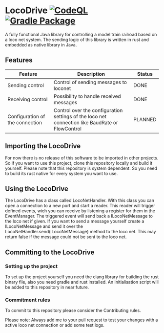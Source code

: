 # LocoDrive [![CodeQL](https://github.com/juhu1705/LocoDrive/actions/workflows/codeql-analysis.yml/badge.svg)](https://github.com/juhu1705/LocoDrive/actions/workflows/codeql-analysis.yml) [![Gradle Package](https://github.com/juhu1705/LocoDrive/actions/workflows/gradle-publish.yml/badge.svg)](https://github.com/juhu1705/LocoDrive/actions/workflows/gradle-publish.yml)

A fully functional Java library for controlling a model train railroad based on a loco net system. The sending logic of this library is written in rust and embedded as native library in Java.

## Features
| Feature                          | Description                                                                                     | Status  |
|----------------------------------|-------------------------------------------------------------------------------------------------|---------|
| Sending control                  | Control of sending messages to loconet                                                          | DONE    |
| Receiving control                | Possibility to handle received messages                                                         | DONE    |
| Configuration of the connection  | Control over the configuration settings of the loco net connection like BaudRate or FlowControl | PLANNED |

## Importing the LocoDrive

For now there is no release of this software to be imported in other projects. So if you want to use this project, clone this repository locally and build it yourself. Please note that this repository is system dependent. So you need to build its rust native for every system you want to use.

## Using the LocoDrive

The LocoDrive has a class called LocoNetHandler. With this class you can open a connection to a new port and start a reader. This reader will trigger defined events, wich you can receive by listening a register for them in the EventManager. The triggered event will send back a ILocoNetMessage to the loco net if given. If you want to send a message yourself create a ILocoNetMessage and send it over the LocoNetHandler.send(ILocoNetMessage) method to the loco net. This may return false if the message could not be sent to the loco net.

## Committing to the LocoDrive

### Setting up the project

To set up the project yourself you need the clang library for building the rust binary file, also you need gradle and rust installed. An initialisation script will be added to this repository in near future.

### Commitment rules

To commit to this repository please consider the Contributing rules.

Please note: Always add me to your pull request to test your changes with a active loco net connection or add some test logs.
